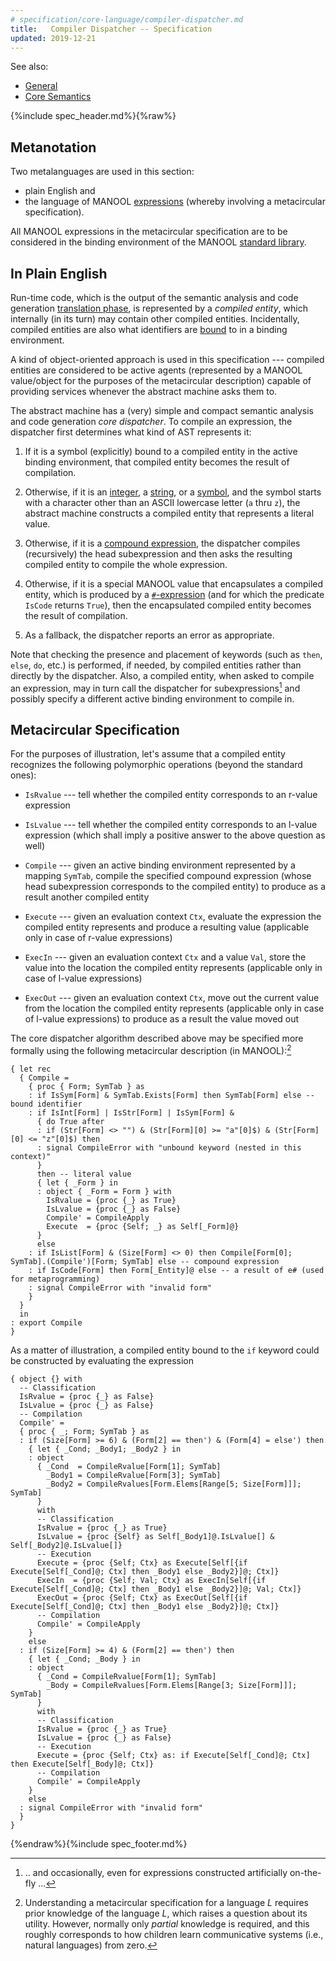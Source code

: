 ```yaml
---
# specification/core-language/compiler-dispatcher.md
title:   Compiler Dispatcher -- Specification
updated: 2019-12-21
---
```


<aside markdown="1" class="right">

See also:
  * [General](General#start)
  * [Core Semantics](CoreSemantics#start)

</aside>

{%include spec_header.md%}{%raw%}


Metanotation
----------------------------------------------------------------------------------------------------------------------------------------------------------------

Two metalanguages are used in this section:
  * plain English and
  * the language of MANOOL [expressions] (whereby involving a metacircular specification).

All MANOOL expressions in the metacircular specification are to be considered in the binding environment of the MANOOL [standard library].

[expressions]:      /specification/core-language/semantic-concepts#h:forms-expressions-control-flow  "Forms, expressions, control flow"
[standard library]: /specification/standard-library/#start                                           "Standard Library"


In Plain English
----------------------------------------------------------------------------------------------------------------------------------------------------------------

Run-time code, which is the output of the semantic analysis and code generation [translation phase], is represented by a _compiled entity_, which internally (in
its turn) may contain other compiled entities. Incidentally, compiled entities are also what identifiers are [bound] to in a binding environment.

A kind of object-oriented approach is used in this specification --- compiled entities are considered to be active agents (represented by a MANOOL value/object
for the purposes of the metacircular description) capable of providing services whenever the abstract machine asks them to.

The abstract machine has a (very) simple and compact semantic analysis and code generation _core dispatcher_. To compile an expression, the dispatcher first
determines what kind of AST represents it:

1. If it is a symbol (explicitly) bound to a compiled entity in the active binding environment, that compiled entity becomes the result of compilation.

2. Otherwise, if it is an [integer], a [string], or a [symbol], and the symbol starts with a character other than an ASCII lowercase letter (`a` thru `z`), the
   abstract machine constructs a compiled entity that represents a literal value.

3. Otherwise, if it is a [compound expression], the dispatcher compiles (recursively) the head subexpression and then asks the resulting compiled entity to
   compile the whole expression.

4. Otherwise, if it is a special MANOOL value that encapsulates a compiled entity, which is produced by a [`#`-expression] (and for which the predicate `IsCode`
   returns `True`), then the encapsulated compiled entity becomes the result of compilation.

5. As a fallback, the dispatcher reports an error as appropriate.

Note that checking the presence and placement of keywords (such as `then`, `else`, `do`, etc.) is performed, if needed, by compiled entities rather than
directly by the dispatcher. Also, a compiled entity, when asked to compile an expression, may in turn call the dispatcher for subexpressions[^b1] and possibly
specify a different active binding environment to compile in.

[^b1]: .. and occasionally, even for expressions constructed artificially on-the-fly ...

[translation phase]:   /specification/general#h:translation-overview                                                        "Translation Overview"
[bound]:               /specification/core-language/semantic-concepts#h:bindings-and-scopes-binding-environments "Bindings and scopes, binding environments"
[integer]:             /specification/standard-library/basic-data-types#h:integer                                           "Integer Type"
[string]:              /specification/standard-library/basic-data-types#h:string                                            "String Type"
[symbol]:              /specification/standard-library/basic-data-types#h:symbol                                            "Symbol Type"
[compound expression]: /specification/core-language/semantic-concepts#h:forms-expressions-control-flow                      "Forms, expressions, control flow"
[`#`-expression]:      /specification/standard-library/custom-notation-syntactic-macros-metaprogramming#h:sharp-expressions "#-expressions"

Metacircular Specification
----------------------------------------------------------------------------------------------------------------------------------------------------------------

For the purposes of illustration, let's assume that a compiled entity recognizes the following polymorphic operations (beyond the standard ones):

* `IsRvalue` --- tell whether the compiled entity corresponds to an r-value expression

* `IsLvalue` --- tell whether the compiled entity corresponds to an l-value expression (which shall imply a positive answer to the above question as well)

* `Compile` --- given an active binding environment represented by a mapping `SymTab`, compile the specified compound expression (whose head subexpression
  corresponds to the compiled entity) to produce as a result another compiled entity

* `Execute` --- given an evaluation context `Ctx`, evaluate the expression the compiled entity represents and produce a resulting value (applicable only in case
  of r-value expressions)

* `ExecIn` --- given an evaluation context `Ctx` and a value `Val`, store the value into the location the compiled entity represents (applicable only in case of
  l-value expressions)

* `ExecOut` --- given an evaluation context `Ctx`, move out the current value from the location the compiled entity represents (applicable only in case of
  l-value expressions) to produce as a result the value moved out

The core dispatcher algorithm described above may be specified more formally using the following metacircular description (in MANOOL):[^c1]

    { let rec
      { Compile =
        { proc { Form; SymTab } as
        : if IsSym[Form] & SymTab.Exists[Form] then SymTab[Form] else -- bound identifier
        : if IsInt[Form] | IsStr[Form] | IsSym[Form] &
          { do True after
          : if (Str[Form] <> "") & (Str[Form][0] >= "a"[0]$) & (Str[Form][0] <= "z"[0]$) then
          : signal CompileError with "unbound keyword (nested in this context)"
          }
          then -- literal value
          { let { _Form } in
          : object { _Form = Form } with
            IsRvalue = {proc {_} as True}
            IsLvalue = {proc {_} as False}
            Compile' = CompileApply
            Execute  = {proc {Self; _} as Self[_Form]@}
          }
          else
        : if IsList[Form] & (Size[Form] <> 0) then Compile[Form[0]; SymTab].(Compile')[Form; SymTab] else -- compound expression
        : if IsCode[Form] then Form[_Entity]@ else -- a result of e# (used for metaprogramming)
        : signal CompileError with "invalid form"
        }
      }
      in
    : export Compile
    }

[^c1]: Understanding a metacircular specification for a language _L_ requires prior knowledge of the language _L_, which raises a question about its utility.
       However, normally only *partial* knowledge is required, and this roughly corresponds to how children learn communicative systems (i.e., natural
       languages) from zero.

As a matter of illustration, a compiled entity bound to the `if` keyword could be constructed by evaluating the expression

    { object {} with
      -- Classification
      IsRvalue = {proc {_} as False}
      IsLvalue = {proc {_} as False}
      -- Compilation
      Compile' =
      { proc { _; Form; SymTab } as
      : if (Size[Form] >= 6) & (Form[2] == then') & (Form[4] = else') then
        { let { _Cond; _Body1; _Body2 } in
        : object
          { _Cond  = CompileRvalue[Form[1]; SymTab]
            _Body1 = CompileRvalue[Form[3]; SymTab]
            _Body2 = CompileRvalues[Form.Elems[Range[5; Size[Form]]]; SymTab]
          }
          with
          -- Classification
          IsRvalue = {proc {_} as True}
          IsLvalue = {proc {Self} as Self[_Body1]@.IsLvalue[] & Self[_Body2]@.IsLvalue[]}
          -- Execution
          Execute = {proc {Self; Ctx} as Execute[Self[{if Execute[Self[_Cond]@; Ctx] then _Body1 else _Body2}]@; Ctx]}
          ExecIn  = {proc {Self; Val; Ctx} as ExecIn[Self[{if Execute[Self[_Cond]@; Ctx] then _Body1 else _Body2}]@; Val; Ctx]}
          ExecOut = {proc {Self; Ctx} as ExecOut[Self[{if Execute[Self[_Cond]@; Ctx] then _Body1 else _Body2}]@; Ctx]}
          -- Compilation
          Compile' = CompileApply
        }
        else
      : if (Size[Form] >= 4) & (Form[2] == then') then
        { let { _Cond; _Body } in
        : object
          { _Cond = CompileRvalue[Form[1]; SymTab]
            _Body = CompileRvalues[Form.Elems[Range[3; Size[Form]]]; SymTab]
          }
          with
          -- Classification
          IsRvalue = {proc {_} as True}
          IsLvalue = {proc {_} as False}
          -- Execution
          Execute = {proc {Self; Ctx} as: if Execute[Self[_Cond]@; Ctx] then Execute[Self[_Body]@; Ctx]}
          -- Compilation
          Compile' = CompileApply
        }
        else
      : signal CompileError with "invalid form"
      }
    }


{%endraw%}{%include spec_footer.md%}
